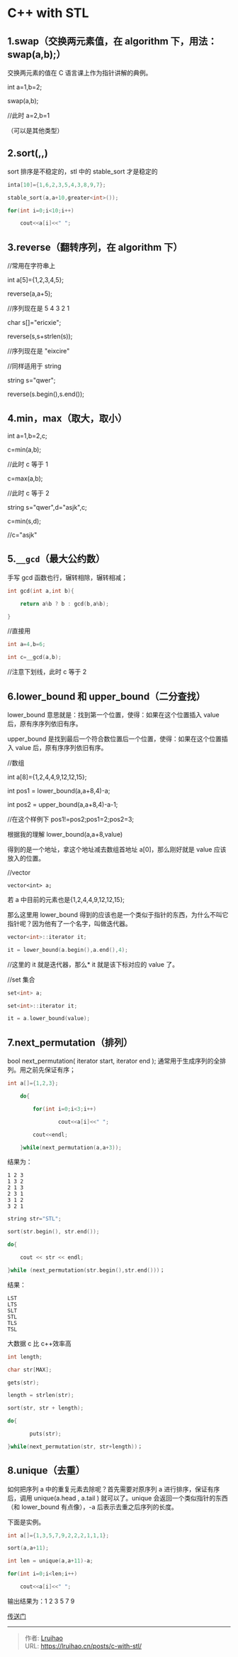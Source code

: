 # C++ with STL


## 1.swap（交换两元素值，在 algorithm 下，用法：swap(a,b);）

交换两元素的值在 C 语言课上作为指针讲解的典例。

int a=1,b=2;

swap(a,b);

//此时 a=2,b=1

（可以是其他类型）

## 2.sort(,,)

sort 排序是不稳定的，stl 中的 stable_sort 才是稳定的

```c
inta[10]={1,6,2,3,5,4,3,8,9,7};

stable_sort(a,a+10,greater<int>());

for(int i=0;i<10;i++)

    cout<<a[i]<<" ";
```

## 3.reverse（翻转序列，在 algorithm 下）

//常用在字符串上

int a[5]={1,2,3,4,5};

reverse(a,a+5);

//序列现在是 5 4 3 2 1

char s[]="ericxie";

reverse(s,s+strlen(s));

//序列现在是 "eixcire"

//同样适用于 string

string s="qwer";

reverse(s.begin(),s.end());

## 4.min，max（取大，取小）

int a=1,b=2,c;

c=min(a,b);

//此时 c 等于 1

c=max(a,b);

//此时 c 等于 2

string s="qwer",d="asjk",c;

c=min(s,d);

//c="asjk"

## 5.`__gcd`（最大公约数）

手写 gcd 函数也行，辗转相除，辗转相减；

```c
int gcd(int a,int b){

    return a%b ? b : gcd(b,a%b);

}
```

//直接用

```c
int a=4,b=6;

int c=__gcd(a,b);
```

//注意下划线，此时 c 等于 2

## 6.lower_bound 和 upper_bound（二分查找）

lower_bound 意思就是：找到第一个位置，使得：如果在这个位置插入 value 后，原有序序列依旧有序。

upper_bound 是找到最后一个符合数位置后一个位置，使得：如果在这个位置插入 value 后，原有序序列依旧有序。

//数组

int a[8]={1,2,4,4,9,12,12,15};

int pos1 = lower_bound(a,a+8,4)-a;

int pos2 = upper_bound(a,a+8,4)-a-1;

//在这个样例下 pos1!=pos2;pos1=2;pos2=3;

根据我的理解 lower_bound(a,a+8,value)

得到的是一个地址，拿这个地址减去数组首地址 a[0]，那么刚好就是 value 应该放入的位置。

//vector

`vector<int> a;`

若 a 中目前的元素也是{1,2,4,4,9,12,12,15};

那么这里用 lower_bound 得到的应该也是一个类似于指针的东西，为什么不叫它指针呢？因为他有了一个名字，叫做迭代器。

```c
vector<int>::iterator it;

it = lower_bound(a.begin(),a.end(),4);
```

//这里的 it 就是迭代器，那么\* it 就是该下标对应的 value 了。

//set 集合

```c
set<int> a;

set<int>::iterator it;

it = a.lower_bound(value);
```

## 7.next_permutation（排列）

bool next_permutation( iterator start, iterator end ); 通常用于生成序列的全排列。用之前先保证有序；

```c
int a[]={1,2,3};

    do{

        for(int i=0;i<3;i++)

                cout<<a[i]<<" ";

        cout<<endl;

    }while(next_permutation(a,a+3));
```

结果为：

    1 2 3
    1 3 2
    2 1 3
    2 3 1
    3 1 2
    3 2 1

```c
string str="STL";

sort(str.begin(), str.end());

do{

    cout << str << endl;

}while (next_permutation(str.begin(),str.end()))；
```

结果：

    LST
    LTS
    SLT
    STL
    TLS
    TSL

大数据 c 比 c++效率高

```c
int length;

char str[MAX];

gets(str);

length = strlen(str);

sort(str, str + length);

do{

       puts(str);

}while(next_permutation(str, str+length))；
```

## 8.unique（去重）

如何把序列 a 中的重复元素去除呢？首先需要对原序列 a 进行排序，保证有序后，调用 unique(a.head , a.tail ) 就可以了。unique 会返回一个类似指针的东西（和 lower_bound 有点像），-a 后表示去重之后序列的长度。

下面是实例。

```c
int a[]={1,3,5,7,9,2,2,2,1,1,1};

sort(a,a+11);

int len = unique(a,a+11)-a;

for(int i=0;i<len;i++)

    cout<<a[i]<<" ";
```

输出结果为：1 2 3 5 7 9

[传送门](https://weibo.com/ttarticle/p/show?id=2309404241150725776250&mod=zwenzhang)


---

> 作者: [Lruihao](https://github.com/Lruihao)  
> URL: https://lruihao.cn/posts/c-with-stl/  

